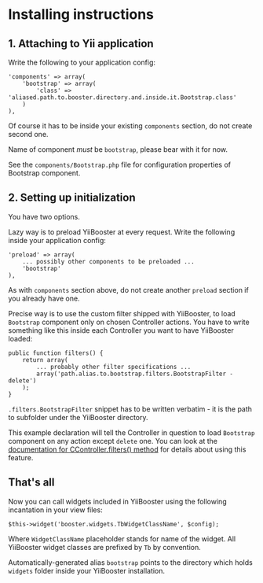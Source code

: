 # Installing instructions

## 1. Attaching to Yii application

Write the following to your application config:

    'components' => array(
        'bootstrap' => array(
            'class' => 'aliased.path.to.booster.directory.and.inside.it.Bootstrap.class'
        )
    ),

Of course it has to be inside your existing `components` section, do not create second one.

Name of component _must_ be `bootstrap`, please bear with it for now.

See the `components/Bootstrap.php` file for configuration properties of Bootstrap component.

## 2. Setting up initialization

You have two options.

Lazy way is to preload YiiBooster at every request. Write the following inside your application config:

    'preload' => array(
        ... possibly other components to be preloaded ...
        'bootstrap'
    ),

As with `components` section above, do not create another `preload` section if you already have one.

Precise way is to use the custom filter shipped with YiiBooster, to load `Bootstrap` component only on chosen Controller actions.
You have to write something like this inside each Controller you want to have YiiBooster loaded:

    public function filters() {
        return array(
            ... probably other filter specifications ...
            array('path.alias.to.bootstrap.filters.BootstrapFilter - delete')
        );
    }

`.filters.BootstrapFilter` snippet has to be written verbatim - it is the path to subfolder under the YiiBooster directory.

This example declaration will tell the Controller in question to load `Bootstrap` component on any action except `delete` one.
You can look at the [documentation for CController.filters() method](http://www.yiiframework.com/doc/api/CController#filters-detail)
for details about using this feature.

## That's all

Now you can call widgets included in YiiBooster using the following incantation in your view files:

    $this->widget('booster.widgets.TbWidgetClassName', $config);

Where `WidgetClassName` placeholder stands for name of the widget.
All YiiBooster widget classes are prefixed by `Tb` by convention.

Automatically-generated alias `bootstrap` points to the directory which holds `widgets` folder inside your YiiBooster installation.



